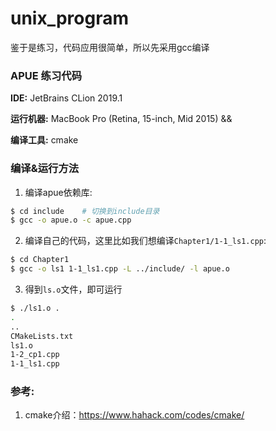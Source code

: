 # unix_program
鉴于是练习，代码应用很简单，所以先采用gcc编译

### APUE 练习代码
**IDE:** JetBrains CLion 2019.1

**运行机器:** MacBook Pro (Retina, 15-inch, Mid 2015) &&

**编译工具:** cmake

### 编译&运行方法
1. 编译apue依赖库:
```bash
$ cd include    # 切换到include目录
$ gcc -o apue.o -c apue.cpp
```
2. 编译自己的代码，这里比如我们想编译`Chapter1/1-1_ls1.cpp`:
```bash
$ cd Chapter1
$ gcc -o ls1 1-1_ls1.cpp -L ../include/ -l apue.o
```
3. 得到`ls.o`文件，即可运行
```bash
$ ./ls1.o .
.
..
CMakeLists.txt
ls1.o
1-2_cp1.cpp
1-1_ls1.cpp
```


### 参考:
1. cmake介绍：https://www.hahack.com/codes/cmake/